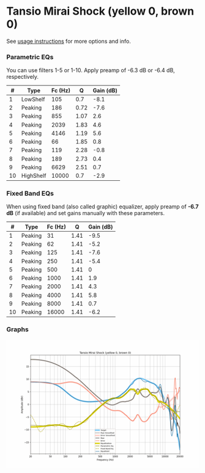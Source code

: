 # Tansio Mirai Shock (yellow 0, brown 0)
See [usage instructions](https://github.com/jaakkopasanen/AutoEq#usage) for more options and info.

### Parametric EQs
You can use filters 1-5 or 1-10. Apply preamp of -6.3 dB or -6.4 dB, respectively.

|   # | Type      |   Fc (Hz) |    Q |   Gain (dB) |
|-----|-----------|-----------|------|-------------|
|   1 | LowShelf  |       105 | 0.7  |        -8.1 |
|   2 | Peaking   |       186 | 0.72 |        -7.6 |
|   3 | Peaking   |       855 | 1.07 |         2.6 |
|   4 | Peaking   |      2039 | 1.83 |         4.6 |
|   5 | Peaking   |      4146 | 1.19 |         5.6 |
|   6 | Peaking   |        66 | 1.85 |         0.8 |
|   7 | Peaking   |       119 | 2.28 |        -0.8 |
|   8 | Peaking   |       189 | 2.73 |         0.4 |
|   9 | Peaking   |      6629 | 2.51 |         0.7 |
|  10 | HighShelf |     10000 | 0.7  |        -2.9 |

### Fixed Band EQs
When using fixed band (also called graphic) equalizer, apply preamp of **-6.7 dB** (if available) and set gains manually with these parameters.

|   # | Type    |   Fc (Hz) |    Q |   Gain (dB) |
|-----|---------|-----------|------|-------------|
|   1 | Peaking |        31 | 1.41 |        -9.5 |
|   2 | Peaking |        62 | 1.41 |        -5.2 |
|   3 | Peaking |       125 | 1.41 |        -7.6 |
|   4 | Peaking |       250 | 1.41 |        -5.4 |
|   5 | Peaking |       500 | 1.41 |         0   |
|   6 | Peaking |      1000 | 1.41 |         1.9 |
|   7 | Peaking |      2000 | 1.41 |         4.3 |
|   8 | Peaking |      4000 | 1.41 |         5.8 |
|   9 | Peaking |      8000 | 1.41 |         0.7 |
|  10 | Peaking |     16000 | 1.41 |        -6.2 |

### Graphs
![](./Tansio%20Mirai%20Shock%20(yellow%200,%20brown%200).png)
